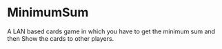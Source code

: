 # MinimumSum
A LAN based cards game in which you have to get the minimum sum and then Show the cards to other players.
